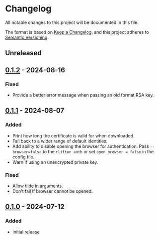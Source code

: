 # Changelog

All notable changes to this project will be documented in this file.

The format is based on [Keep a Changelog](https://keepachangelog.com/en/1.0.0/), and this project adheres to [Semantic Versioning](https://semver.org/spec/v2.0.0.html).

## Unreleased

## [0.1.2] - 2024-08-16
### Fixed
- Provide a better error message when passing an old format RSA key.

## [0.1.1] - 2024-08-07
### Added
- Print how long the certificate is valid for when downloaded.
- Fall back to a wider range of default identities.
- Add ability to disable opening the browser for authentication. Pass `--browser=false` to the `clifton auth` or set `open_browser = false` in the config file.
- Warn if using an unencrypted private key.

### Fixed
- Allow tilde in arguments.
- Don't fail if browser cannot be opened.

## [0.1.0] - 2024-07-12
### Added
- Initial release

[0.1.2]: https://github.com/isambard-sc/clifton/releases/tag/0.1.2
[0.1.1]: https://github.com/isambard-sc/clifton/releases/tag/0.1.1
[0.1.0]: https://github.com/isambard-sc/clifton/releases/tag/0.1.0
